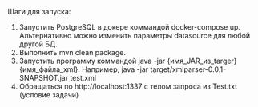 Шаги для запуска:
1. Запустить PostgreSQL в докере коммандой docker-compose up. Альтернативно можно изменить параметры datasource для любой другой БД.
2. Выполнить mvn clean package.
3. Запустить программу коммандой java -jar {имя_JAR_из_targer} {имя_файла_xml}. Например, java -jar target/xmlparser-0.0.1-SNAPSHOT.jar test.xml
4. Обращаться по http://localhost:1337 c телом запроса из Test.txt (условие задачи)
